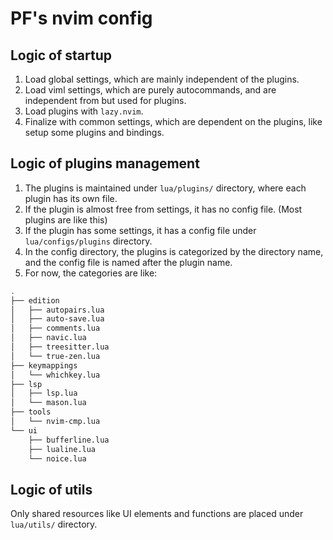 # PF's nvim config 

## Logic of startup

1. Load global settings, which are mainly independent of the plugins.
2. Load viml settings, which are purely autocommands, and are independent from but used for plugins.
3. Load plugins with `lazy.nvim`. 
4. Finalize with common settings, which are dependent on the plugins, like setup some plugins and bindings.

## Logic of plugins management 

1. The plugins is maintained under `lua/plugins/` directory, where each plugin has its own file.
2. If the plugin is almost free from settings, it has no config file. (Most plugins are like this)
3. If the plugin has some settings, it has a config file under `lua/configs/plugins` directory.
4. In the config directory, the plugins is categorized by the directory name, and the config file is named after the plugin name.
5. For now, the categories are like: 
```bash
.
├── edition
│   ├── autopairs.lua
│   ├── auto-save.lua
│   ├── comments.lua
│   ├── navic.lua
│   ├── treesitter.lua
│   └── true-zen.lua
├── keymappings
│   └── whichkey.lua
├── lsp
│   ├── lsp.lua
│   └── mason.lua
├── tools
│   └── nvim-cmp.lua
└── ui
    ├── bufferline.lua
    ├── lualine.lua
    └── noice.lua
```

## Logic of utils 

Only shared resources like UI elements and functions are placed under `lua/utils/` directory.


